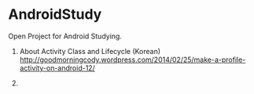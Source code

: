 AndroidStudy
============

Open Project for Android Studying.

1. About Activity Class and Lifecycle (Korean) http://goodmorningcody.wordpress.com/2014/02/25/make-a-profile-activity-on-android-12/

2. 

